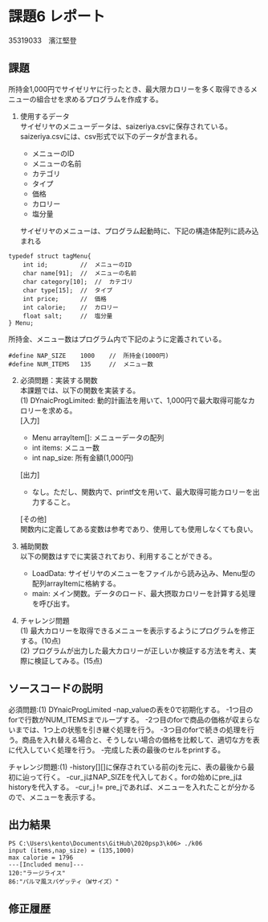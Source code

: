 # 課題6 レポート
35319033　濱江堅登


## 課題
所持金1,000円でサイゼリヤに行ったとき、最大限カロリーを多く取得できるメニューの組合せを求めるプログラムを作成する。

1. 使用するデータ  
サイゼリヤのメニューデータは、saizeriya.csvに保存されている。saizeriya.csvには、csv形式で以下のデータが含まれる。
    - メニューのID
    - メニューの名前
    - カテゴリ
    - タイプ
    - 価格
    - カロリー
    - 塩分量

    サイゼリヤのメニューは、プログラム起動時に、下記の構造体配列に読み込まれる
```
typedef struct tagMenu{
    int id;         //  メニューのID
    char name[91];  //  メニューの名前
    char category[10];  //  カテゴリ
    char type[15];  //  タイプ
    int price;      //  価格
    int calorie;    //  カロリー
    float salt;     //  塩分量
} Menu;
```


所持金、メニュー数はプログラム内で下記のように定義されている。


```
#define NAP_SIZE    1000    //  所持金(1000円)
#define NUM_ITEMS   135     //  メニュー数   
```

2. 必須問題：実装する関数  
本課題では、以下の関数を実装する。  
(1) DYnaicProgLimited: 動的計画法を用いて、1,000円で最大取得可能なカロリーを求める。  
    [入力]
    - Menu arrayItem[]: メニューデータの配列  
    - int items: メニュー数  
    - int nap_size: 所有金額(1,000円)  

    [出力]  
    - なし。ただし、関数内で、printf文を用いて、最大取得可能カロリーを出力すること。  

    [その他]  
    関数内に定義してある変数は参考であり、使用しても使用しなくても良い。



3. 補助関数  
以下の関数はすでに実装されており、利用することができる。
    - LoadData: サイゼリヤのメニューをファイルから読み込み、Menu型の配列arrayItemに格納する。  
    - main: メイン関数。データのロード、最大摂取カロリーを計算する処理を呼び出す。  


4. チャレンジ問題  
(1) 最大カロリーを取得できるメニューを表示するようにプログラムを修正する。(10点)  
(2) プログラムが出力した最大カロリーが正しいか検証する方法を考え、実際に検証してみる。(15点)  



## ソースコードの説明
必須問題:(1) DYnaicProgLimited
-nap_valueの表を0で初期化する。
-1つ目のforで行数がNUM_ITEMSまでループする。
-2つ目のforで商品の価格が収まらないまでは、1つ上の状態を引き継ぐ処理を行う。
-3つ目のforで続きの処理を行う。商品を入れ替える場合と、そうしない場合の価格を比較して、適切な方を表に代入していく処理を行う。
-完成した表の最後のセルをprintする。

チャレンジ問題:(1)
-history[][]に保存されている前のjを元に、表の最後から最初に辿って行く。
-cur_jはNAP_SIZEを代入しておく。forの始めにpre_jはhistoryを代入する。
-cur_j != pre_jであれば、メニューを入れたことが分かるので、メニューを表示する。

## 出力結果

```
PS C:\Users\kento\Documents\GitHub\2020psp3\k06> ./k06
input (items,nap_size) = (135,1000)
max calorie = 1796
---[Included menu]---
120:"ラージライス"
86:"パルマ風スパゲッティ（Wサイズ）"
```

## 修正履歴

